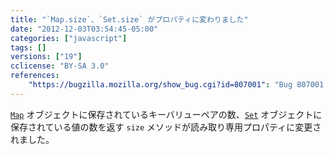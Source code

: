```yaml
---
title: "`Map.size`、`Set.size` がプロパティに変わりました"
date: "2012-12-03T03:54:45-05:00"
categories: ["javascript"]
tags: []
versions: ["19"]
cclicense: "BY-SA 3.0"
references:
    "https://bugzilla.mozilla.org/show_bug.cgi?id=807001": "Bug 807001 – Map.prototype.size and Set.prototype.size should be accessor properties"
---
```

[`Map`](https://developer.mozilla.org/ja/docs/JavaScript/Reference/Global_Objects/Map) オブジェクトに保存されているキーバリューペアの数、[`Set`](https://developer.mozilla.org/ja/docs/JavaScript/Reference/Global_Objects/Set) オブジェクトに保存されている値の数を返す `size` メソッドが読み取り専用プロパティに変更されました。
